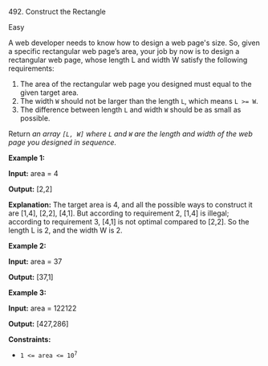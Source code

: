 492\. Construct the Rectangle

Easy

A web developer needs to know how to design a web page's size. So, given a specific rectangular web page’s area, your job by now is to design a rectangular web page, whose length L and width W satisfy the following requirements:

1.  The area of the rectangular web page you designed must equal to the given target area.
2.  The width `W` should not be larger than the length `L`, which means `L >= W`.
3.  The difference between length `L` and width `W` should be as small as possible.

Return _an array `[L, W]` where `L` and `W` are the length and width of the web page you designed in sequence._

**Example 1:**

**Input:** area = 4

**Output:** [2,2]

**Explanation:** The target area is 4, and all the possible ways to construct it are [1,4], [2,2], [4,1]. But according to requirement 2, [1,4] is illegal; according to requirement 3, [4,1] is not optimal compared to [2,2]. So the length L is 2, and the width W is 2.

**Example 2:**

**Input:** area = 37

**Output:** [37,1]

**Example 3:**

**Input:** area = 122122

**Output:** [427,286]

**Constraints:**

*   <code>1 <= area <= 10<sup>7</sup></code>
